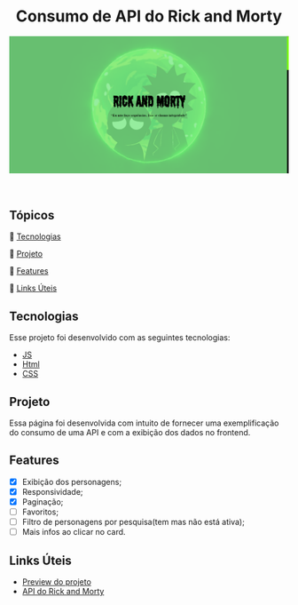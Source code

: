 
<h1 align="center">Consumo de API do Rick and Morty</h1>


<p align="center" >
  <img alt="Rick  and Morty example page" title="Example" src="https://github.com/WilbertMarins/100DaysOfCode/blob/main/Pages/Rick%20and%20Morty/assets/img/screenshot.PNG" />
</p>
<br>

## Tópicos 

:small_blue_diamond: [Tecnologias](#tecnologias)

:small_blue_diamond: [Projeto](#projeto)

:small_blue_diamond: [Features](#features)

:small_blue_diamond: [Links Úteis](#links-úteis)


## Tecnologias

Esse projeto foi desenvolvido com as seguintes tecnologias:

- [JS]()
- [Html]()
- [CSS]()

## Projeto

Essa página foi desenvolvida com intuito de fornecer uma exemplificação do consumo de uma API e com a exibição dos dados no frontend. 

## Features

- [x] Exibição dos personagens;
- [x] Responsividade;
- [x] Paginação;
- [ ] Favoritos;
- [ ] Filtro de personagens por pesquisa(tem mas não está ativa);
- [ ] Mais infos ao clicar no card.

## Links Úteis

- [Preview do projeto](https://wilbert-rick-and-morty.vercel.app/)
- [API do Rick and Morty](https://rickandmortyapi.com/)
